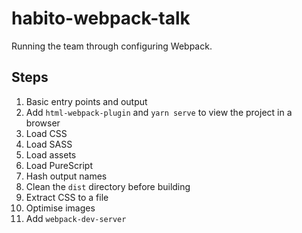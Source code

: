 # habito-webpack-talk

Running the team through configuring Webpack.

## Steps

1. Basic entry points and output
2. Add `html-webpack-plugin` and `yarn serve` to view the project in a browser
3. Load CSS
4. Load SASS
5. Load assets
6. Load PureScript
7. Hash output names
8. Clean the `dist` directory before building
9. Extract CSS to a file
10. Optimise images
11. Add `webpack-dev-server`
